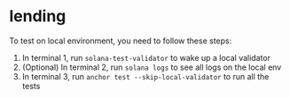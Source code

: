 # lending

To test on local environment, you need to follow these steps:

1. In terminal 1, run `solana-test-validator` to wake up a local validator
1. (Optional) In terminal 2, run `solana logs` to see all logs on the local env
1. In terminal 3, run `anchor test --skip-local-validator` to run all the tests
